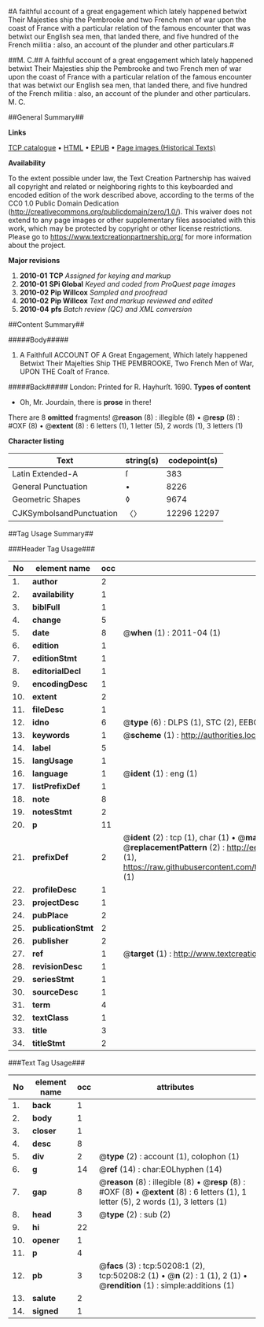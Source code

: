 #A faithful account of a great engagement which lately happened betwixt Their Majesties ship the Pembrooke and two French men of war upon the coast of France with a particular relation of the famous encounter that was betwixt our English sea men, that landed there, and five hundred of the French militia : also, an account of the plunder and other particulars.#

##M. C.##
A faithful account of a great engagement which lately happened betwixt Their Majesties ship the Pembrooke and two French men of war upon the coast of France with a particular relation of the famous encounter that was betwixt our English sea men, that landed there, and five hundred of the French militia : also, an account of the plunder and other particulars.
M. C.

##General Summary##

**Links**

[TCP catalogue](http://www.ota.ox.ac.uk/tcp/)  • 
[HTML](http://tei.it.ox.ac.uk/tcp/Texts-HTML/free/A50/A50120.html)  • 
[EPUB](http://tei.it.ox.ac.uk/tcp/Texts-EPUB/free/A50/A50120.epub) • 
[Page images (Historical Texts)](https://historicaltexts.jisc.ac.uk/eebo-11875542e)

**Availability**

To the extent possible under law, the Text Creation Partnership has waived all copyright and related or neighboring rights to this keyboarded and encoded edition of the work described above, according to the terms of the CC0 1.0 Public Domain Dedication (http://creativecommons.org/publicdomain/zero/1.0/). This waiver does not extend to any page images or other supplementary files associated with this work, which may be protected by copyright or other license restrictions. Please go to https://www.textcreationpartnership.org/ for more information about the project.

**Major revisions**

1. __2010-01__ __TCP__ *Assigned for keying and markup*
1. __2010-01__ __SPi Global__ *Keyed and coded from ProQuest page images*
1. __2010-02__ __Pip Willcox__ *Sampled and proofread*
1. __2010-02__ __Pip Willcox__ *Text and markup reviewed and edited*
1. __2010-04__ __pfs__ *Batch review (QC) and XML conversion*

##Content Summary##

#####Body#####

1. A Faithfull ACCOUNT OF A Great Engagement, Which lately happened Betwixt Their Majeſties Ship THE PEMBROOKE, Two French Men of War, UPON THE Coaſt of France.

#####Back#####
London: Printed for R. Hayhurſt. 1690.
**Types of content**

  * Oh, Mr. Jourdain, there is **prose** in there!

There are 8 **omitted** fragments! 
 @__reason__ (8) : illegible (8)  •  @__resp__ (8) : #OXF (8)  •  @__extent__ (8) : 6 letters (1), 1 letter (5), 2 words (1), 3 letters (1)

**Character listing**


|Text|string(s)|codepoint(s)|
|---|---|---|
|Latin Extended-A|ſ|383|
|General Punctuation|•|8226|
|Geometric Shapes|◊|9674|
|CJKSymbolsandPunctuation|〈〉|12296 12297|

##Tag Usage Summary##

###Header Tag Usage###

|No|element name|occ|attributes|
|---|---|---|---|
|1.|__author__|2||
|2.|__availability__|1||
|3.|__biblFull__|1||
|4.|__change__|5||
|5.|__date__|8| @__when__ (1) : 2011-04 (1)|
|6.|__edition__|1||
|7.|__editionStmt__|1||
|8.|__editorialDecl__|1||
|9.|__encodingDesc__|1||
|10.|__extent__|2||
|11.|__fileDesc__|1||
|12.|__idno__|6| @__type__ (6) : DLPS (1), STC (2), EEBO-CITATION (1), OCLC (1), VID (1)|
|13.|__keywords__|1| @__scheme__ (1) : http://authorities.loc.gov/ (1)|
|14.|__label__|5||
|15.|__langUsage__|1||
|16.|__language__|1| @__ident__ (1) : eng (1)|
|17.|__listPrefixDef__|1||
|18.|__note__|8||
|19.|__notesStmt__|2||
|20.|__p__|11||
|21.|__prefixDef__|2| @__ident__ (2) : tcp (1), char (1)  •  @__matchPattern__ (2) : ([0-9\-]+):([0-9IVX]+) (1), (.+) (1)  •  @__replacementPattern__ (2) : http://eebo.chadwyck.com/downloadtiff?vid=$1&page=$2 (1), https://raw.githubusercontent.com/textcreationpartnership/Texts/master/tcpchars.xml#$1 (1)|
|22.|__profileDesc__|1||
|23.|__projectDesc__|1||
|24.|__pubPlace__|2||
|25.|__publicationStmt__|2||
|26.|__publisher__|2||
|27.|__ref__|1| @__target__ (1) : http://www.textcreationpartnership.org/docs/. (1)|
|28.|__revisionDesc__|1||
|29.|__seriesStmt__|1||
|30.|__sourceDesc__|1||
|31.|__term__|4||
|32.|__textClass__|1||
|33.|__title__|3||
|34.|__titleStmt__|2||


###Text Tag Usage###

|No|element name|occ|attributes|
|---|---|---|---|
|1.|__back__|1||
|2.|__body__|1||
|3.|__closer__|1||
|4.|__desc__|8||
|5.|__div__|2| @__type__ (2) : account (1), colophon (1)|
|6.|__g__|14| @__ref__ (14) : char:EOLhyphen (14)|
|7.|__gap__|8| @__reason__ (8) : illegible (8)  •  @__resp__ (8) : #OXF (8)  •  @__extent__ (8) : 6 letters (1), 1 letter (5), 2 words (1), 3 letters (1)|
|8.|__head__|3| @__type__ (2) : sub (2)|
|9.|__hi__|22||
|10.|__opener__|1||
|11.|__p__|4||
|12.|__pb__|3| @__facs__ (3) : tcp:50208:1 (2), tcp:50208:2 (1)  •  @__n__ (2) : 1 (1), 2 (1)  •  @__rendition__ (1) : simple:additions (1)|
|13.|__salute__|2||
|14.|__signed__|1||
